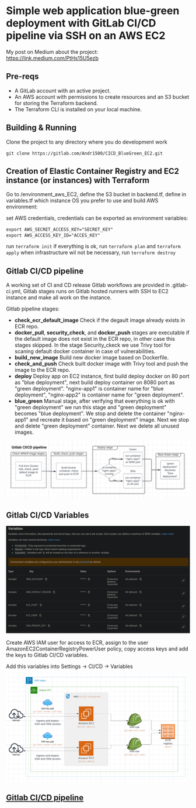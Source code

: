 # Simple web application blue-green deployment with GitLab CI/CD pipeline via SSH on an AWS EC2

My post on Medium about the project: https://link.medium.com/PtHs15U5ezb

## Pre-reqs

- A GitLab account with an active project.
- An AWS account with permissions to create resources and an S3 bucket for storing the Terraform backend.
- The Terraform CLI is installed on your local machine.

## Building & Running

Clone the project to any directory where you do development work

```
git clone https://gitlab.com/Andr1500/CICD_BlueGreen_EC2.git
```

## Creation of Elastic Container Registry and EC2 instance (or instances) with Terraform

Go to /environment_aws_EC2, define the S3 bucket in backend.tf, define in variables.tf which instance OS you prefer to use and build AWS environment:

set AWS credentials, credentials can be exported as environment variables:
```
export AWS_SECRET_ACCESS_KEY="SECRET_KEY"
export AWS_ACCESS_KEY_ID="ACCES_KEY"
```
run ```terraform init```
if everything is ok, run ```terraform plan``` and ```terraform apply```
when infrastructure wil not be necessary, run ```terraform destroy```


## Gitlab CI/CD pipeline

A working set of CI and CD release Gitlab workflows are provided in .gitlab-ci.yml, Gitlab stages runs on Gitlab hosted runners with SSH to EC2 instance and make all work on the instance.

Gitlab pipeline stages:

- **check_ecr_default_image** Check if the degault image already exists in ECR repo.
- **docker_pull**, **security_check**, and **docker_push** stages are executable if the default image does not exist in the ECR repo, in other case this stages skipped. In the stage Security_ckeck we use Trivy tool for scaning default docker container in case of vulnerabilities.
- **build_new_image** Build new docker image based on Dockerfile.
- **check_and_push** Check built docker image with Trivy tool and push the image to the ECR repo.
- **deploy** Deploy app on EC2 instance, first build deploy docker on 80 port as "blue deployment", next build deploy container on 8080 port as "green deployment". "nginx-app1" is container name for "blue deployment", "nginx-app2" is container name for "green deployment".
- **blue_green** Manual stage, after verifying that everything is ok with "green deployment" we run this stage and "green deployment" becomes "blue deployment". We stop and delete the container "nginx-app1" and recreate it based on "green deployment" image. Next we stop and delete "green deployment" container. Next we delete all unused images.

![Gitlab CI/CD pipeline](images/cicd_pipeline.png)


## Gitlab CI/CD Variables

![Gitlab CI/CD Variables](images/gitlab_variables.png)

Create AWS IAM user for access to ECR, assign to the user AmazonEC2ContainerRegistryPowerUser policy, copy
access keys and add the keys to Gitlab CI/CD variables.

Add this variables into Settings -> CI/CD -> Variables

![env schema](images/lucid_schema_ec2.png)

## [Gitlab CI/CD pipeline](https://gitlab.com/Andr1500/CICD_BlueGreen_EC2/-/pipelines)
